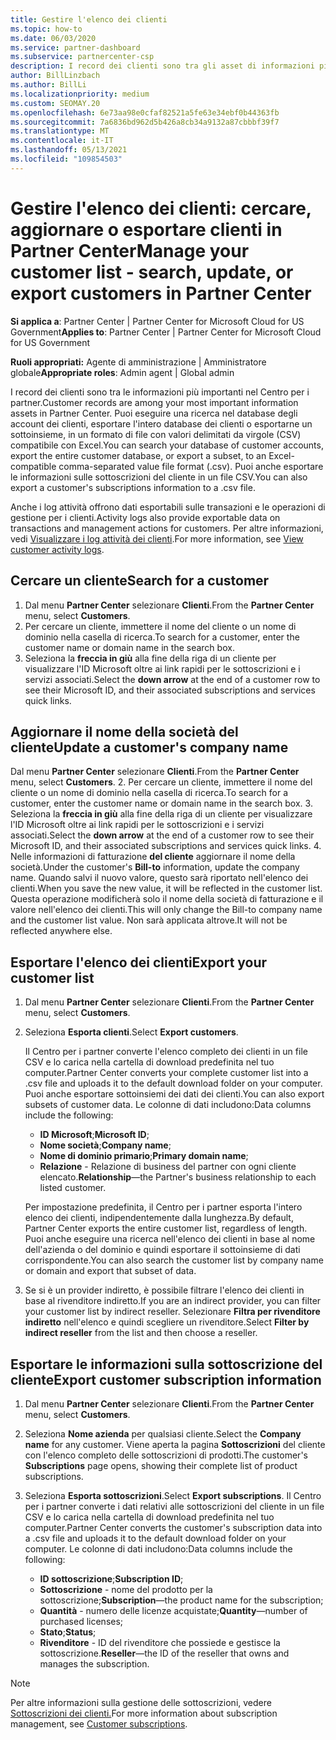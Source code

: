 ```yaml
---
title: Gestire l'elenco dei clienti
ms.topic: how-to
ms.date: 06/03/2020
ms.service: partner-dashboard
ms.subservice: partnercenter-csp
description: I record dei clienti sono tra gli asset di informazioni più importanti. Informazioni su come visualizzare, cercare, aggiornare e & le informazioni sull'Partner Center dei clienti.
author: BillLinzbach
ms.author: BillLi
ms.localizationpriority: medium
ms.custom: SEOMAY.20
ms.openlocfilehash: 6e73aa98e0cfaf82521a5fe63e34ebf0b44363fb
ms.sourcegitcommit: 7a6836bd962d5b426a8cb34a9132a87cbbbf39f7
ms.translationtype: MT
ms.contentlocale: it-IT
ms.lasthandoff: 05/13/2021
ms.locfileid: "109854503"
---
```

# <a name="manage-your-customer-list---search-update-or-export-customers-in-partner-center"></a><span data-ttu-id="3cb23-104">Gestire l'elenco dei clienti: cercare, aggiornare o esportare clienti in Partner Center</span><span class="sxs-lookup"><span data-stu-id="3cb23-104">Manage your customer list - search, update, or export customers in Partner Center</span></span>

<span data-ttu-id="3cb23-105">**Si applica a**: Partner Center | Partner Center for Microsoft Cloud for US Government</span><span class="sxs-lookup"><span data-stu-id="3cb23-105">**Applies to**: Partner Center | Partner Center for Microsoft Cloud for US Government</span></span>

<span data-ttu-id="3cb23-106">**Ruoli appropriati:** Agente di amministrazione | Amministratore globale</span><span class="sxs-lookup"><span data-stu-id="3cb23-106">**Appropriate roles**: Admin agent | Global admin</span></span>

<span data-ttu-id="3cb23-107">I record dei clienti sono tra le informazioni più importanti nel Centro per i partner.</span><span class="sxs-lookup"><span data-stu-id="3cb23-107">Customer records are among your most important information assets in Partner Center.</span></span> <span data-ttu-id="3cb23-108">Puoi eseguire una ricerca nel database degli account dei clienti, esportare l'intero database dei clienti o esportarne un sottoinsieme, in un formato di file con valori delimitati da virgole (CSV) compatibile con Excel.</span><span class="sxs-lookup"><span data-stu-id="3cb23-108">You can search your database of customer accounts, export the entire customer database, or export a subset, to an Excel-compatible comma-separated value file format (.csv).</span></span> <span data-ttu-id="3cb23-109">Puoi anche esportare le informazioni sulle sottoscrizioni del cliente in un file CSV.</span><span class="sxs-lookup"><span data-stu-id="3cb23-109">You can also export a customer's subscriptions information to a .csv file.</span></span>

<span data-ttu-id="3cb23-110">Anche i log attività offrono dati esportabili sulle transazioni e le operazioni di gestione per i clienti.</span><span class="sxs-lookup"><span data-stu-id="3cb23-110">Activity logs also provide exportable data on transactions and management actions for customers.</span></span> <span data-ttu-id="3cb23-111">Per altre informazioni, vedi [Visualizzare i log attività dei clienti](activity-logs.md).</span><span class="sxs-lookup"><span data-stu-id="3cb23-111">For more information, see [View customer activity logs](activity-logs.md).</span></span>

## <a name="search-for-a-customer"></a><span data-ttu-id="3cb23-112">Cercare un cliente</span><span class="sxs-lookup"><span data-stu-id="3cb23-112">Search for a customer</span></span>

1. <span data-ttu-id="3cb23-113">Dal menu **Partner Center** selezionare **Clienti**.</span><span class="sxs-lookup"><span data-stu-id="3cb23-113">From the **Partner Center** menu, select **Customers**.</span></span>
2. <span data-ttu-id="3cb23-114">Per cercare un cliente, immettere il nome del cliente o un nome di dominio nella casella di ricerca.</span><span class="sxs-lookup"><span data-stu-id="3cb23-114">To search for a customer, enter the customer name or domain name in the search box.</span></span>
3. <span data-ttu-id="3cb23-115">Seleziona la **freccia in giù** alla fine della riga di un cliente per visualizzare l'ID Microsoft oltre ai link rapidi per le sottoscrizioni e i servizi associati.</span><span class="sxs-lookup"><span data-stu-id="3cb23-115">Select the **down arrow** at the end of a customer row to see their Microsoft ID, and their associated subscriptions and services quick links.</span></span>

## <a name="update-a-customers-company-name"></a><span data-ttu-id="3cb23-116">Aggiornare il nome della società del cliente</span><span class="sxs-lookup"><span data-stu-id="3cb23-116">Update a customer's company name</span></span>

<span data-ttu-id="3cb23-117">Dal menu **Partner Center** selezionare **Clienti**.</span><span class="sxs-lookup"><span data-stu-id="3cb23-117">From the **Partner Center** menu, select **Customers**.</span></span>
2. <span data-ttu-id="3cb23-118">Per cercare un cliente, immettere il nome del cliente o un nome di dominio nella casella di ricerca.</span><span class="sxs-lookup"><span data-stu-id="3cb23-118">To search for a customer, enter the customer name or domain name in the search box.</span></span>
3. <span data-ttu-id="3cb23-119">Seleziona la **freccia in giù** alla fine della riga di un cliente per visualizzare l'ID Microsoft oltre ai link rapidi per le sottoscrizioni e i servizi associati.</span><span class="sxs-lookup"><span data-stu-id="3cb23-119">Select the **down arrow** at the end of a customer row to see their Microsoft ID, and their associated subscriptions and services quick links.</span></span>
4. <span data-ttu-id="3cb23-120">Nelle informazioni di fatturazione **del cliente** aggiornare il nome della società.</span><span class="sxs-lookup"><span data-stu-id="3cb23-120">Under the customer's **Bill-to** information, update the company name.</span></span> <span data-ttu-id="3cb23-121">Quando salvi il nuovo valore, questo sarà riportato nell'elenco dei clienti.</span><span class="sxs-lookup"><span data-stu-id="3cb23-121">When you save the new value, it will be reflected in the customer list.</span></span> <span data-ttu-id="3cb23-122">Questa operazione modificherà solo il nome della società di fatturazione e il valore nell'elenco dei clienti.</span><span class="sxs-lookup"><span data-stu-id="3cb23-122">This will only change the Bill-to company name and the customer list value.</span></span> <span data-ttu-id="3cb23-123">Non sarà applicata altrove.</span><span class="sxs-lookup"><span data-stu-id="3cb23-123">It will not be reflected anywhere else.</span></span>

## <a name="export-your-customer-list"></a><span data-ttu-id="3cb23-124">Esportare l'elenco dei clienti</span><span class="sxs-lookup"><span data-stu-id="3cb23-124">Export your customer list</span></span>

1. <span data-ttu-id="3cb23-125">Dal menu **Partner Center** selezionare **Clienti**.</span><span class="sxs-lookup"><span data-stu-id="3cb23-125">From the **Partner Center** menu, select **Customers**.</span></span>
2. <span data-ttu-id="3cb23-126">Seleziona **Esporta clienti**.</span><span class="sxs-lookup"><span data-stu-id="3cb23-126">Select **Export customers**.</span></span>

   <span data-ttu-id="3cb23-127">Il Centro per i partner converte l'elenco completo dei clienti in un file CSV e lo carica nella cartella di download predefinita nel tuo computer.</span><span class="sxs-lookup"><span data-stu-id="3cb23-127">Partner Center converts your complete customer list into a .csv file and uploads it to the default download folder on your computer.</span></span> <span data-ttu-id="3cb23-128">Puoi anche esportare sottoinsiemi dei dati dei clienti.</span><span class="sxs-lookup"><span data-stu-id="3cb23-128">You can also export subsets of customer data.</span></span> <span data-ttu-id="3cb23-129">Le colonne di dati includono:</span><span class="sxs-lookup"><span data-stu-id="3cb23-129">Data columns include the following:</span></span>

   - <span data-ttu-id="3cb23-130">**ID Microsoft**;</span><span class="sxs-lookup"><span data-stu-id="3cb23-130">**Microsoft ID**;</span></span>
   - <span data-ttu-id="3cb23-131">**Nome società**;</span><span class="sxs-lookup"><span data-stu-id="3cb23-131">**Company name**;</span></span>
   - <span data-ttu-id="3cb23-132">**Nome di dominio primario**;</span><span class="sxs-lookup"><span data-stu-id="3cb23-132">**Primary domain name**;</span></span>
   - <span data-ttu-id="3cb23-133">**Relazione** - Relazione di business del partner con ogni cliente elencato.</span><span class="sxs-lookup"><span data-stu-id="3cb23-133">**Relationship**—the Partner's business relationship to each listed customer.</span></span>

    <span data-ttu-id="3cb23-134">Per impostazione predefinita, il Centro per i partner esporta l'intero elenco dei clienti, indipendentemente dalla lunghezza.</span><span class="sxs-lookup"><span data-stu-id="3cb23-134">By default, Partner Center exports the entire customer list, regardless of length.</span></span> <span data-ttu-id="3cb23-135">Puoi anche eseguire una ricerca nell'elenco dei clienti in base al nome dell'azienda o del dominio e quindi esportare il sottoinsieme di dati corrispondente.</span><span class="sxs-lookup"><span data-stu-id="3cb23-135">You can also search the customer list by company name or domain and export that subset of data.</span></span>

3. <span data-ttu-id="3cb23-136">Se si è un provider indiretto, è possibile filtrare l'elenco dei clienti in base al rivenditore indiretto.</span><span class="sxs-lookup"><span data-stu-id="3cb23-136">If you are an indirect provider, you can filter your customer list by indirect reseller.</span></span> <span data-ttu-id="3cb23-137">Selezionare **Filtra per rivenditore indiretto** nell'elenco e quindi scegliere un rivenditore.</span><span class="sxs-lookup"><span data-stu-id="3cb23-137">Select **Filter by indirect reseller** from the list and then choose a reseller.</span></span>


## <a name="export-customer-subscription-information"></a><span data-ttu-id="3cb23-138">Esportare le informazioni sulla sottoscrizione del cliente</span><span class="sxs-lookup"><span data-stu-id="3cb23-138">Export customer subscription information</span></span>

1. <span data-ttu-id="3cb23-139">Dal menu **Partner Center** selezionare **Clienti**.</span><span class="sxs-lookup"><span data-stu-id="3cb23-139">From the **Partner Center** menu, select **Customers**.</span></span>

2. <span data-ttu-id="3cb23-140">Seleziona **Nome azienda** per qualsiasi cliente.</span><span class="sxs-lookup"><span data-stu-id="3cb23-140">Select the **Company name** for any customer.</span></span> <span data-ttu-id="3cb23-141">Viene aperta la pagina **Sottoscrizioni** del cliente con l'elenco completo delle sottoscrizioni di prodotti.</span><span class="sxs-lookup"><span data-stu-id="3cb23-141">The customer's **Subscriptions** page opens, showing their complete list of product subscriptions.</span></span>

3. <span data-ttu-id="3cb23-142">Seleziona **Esporta sottoscrizioni**.</span><span class="sxs-lookup"><span data-stu-id="3cb23-142">Select **Export subscriptions**.</span></span> <span data-ttu-id="3cb23-143">Il Centro per i partner converte i dati relativi alle sottoscrizioni del cliente in un file CSV e lo carica nella cartella di download predefinita nel tuo computer.</span><span class="sxs-lookup"><span data-stu-id="3cb23-143">Partner Center converts the customer's subscription data into a .csv file and uploads it to the default download folder on your computer.</span></span> <span data-ttu-id="3cb23-144">Le colonne di dati includono:</span><span class="sxs-lookup"><span data-stu-id="3cb23-144">Data columns include the following:</span></span>
   - <span data-ttu-id="3cb23-145">**ID sottoscrizione**;</span><span class="sxs-lookup"><span data-stu-id="3cb23-145">**Subscription ID**;</span></span>
   - <span data-ttu-id="3cb23-146">**Sottoscrizione** - nome del prodotto per la sottoscrizione;</span><span class="sxs-lookup"><span data-stu-id="3cb23-146">**Subscription**—the product name for the subscription;</span></span>
   - <span data-ttu-id="3cb23-147">**Quantità** - numero delle licenze acquistate;</span><span class="sxs-lookup"><span data-stu-id="3cb23-147">**Quantity**—number of purchased licenses;</span></span>
   - <span data-ttu-id="3cb23-148">**Stato**;</span><span class="sxs-lookup"><span data-stu-id="3cb23-148">**Status**;</span></span>
   - <span data-ttu-id="3cb23-149">**Rivenditore** - ID del rivenditore che possiede e gestisce la sottoscrizione.</span><span class="sxs-lookup"><span data-stu-id="3cb23-149">**Reseller**—the ID of the reseller that owns and manages the subscription.</span></span>

> [!NOTE]  
> <span data-ttu-id="3cb23-150">Per altre informazioni sulla gestione delle sottoscrizioni, vedere [Sottoscrizioni dei clienti.](customer-subscriptions.md)</span><span class="sxs-lookup"><span data-stu-id="3cb23-150">For more information about subscription management, see [Customer subscriptions](customer-subscriptions.md).</span></span>
